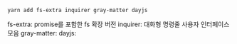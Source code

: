 ```
yarn add fs-extra inquirer gray-matter dayjs
```

fs-extra: promise를 포함한 fs 확장 버전
inquirer: 대화형 명령줄 사용자 인터페이스 모음
gray-matter:
dayjs:
